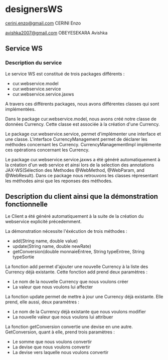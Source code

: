 # designersWS
cerini.enzo@gmail.com CERINI Enzo

avishka2007@gmail.com OBEYESEKARA Avishka

## Service WS
### Description du service

Le service WS est constitué de trois packages différents : 
* cur.webservice.model
* cur.webservice.service
* cur.webservice.service.jaxws

A travers ces différents packages, nous avons différentes classes qui sont implémentées.

Dans le package cur.webservice.model, nous avons créé notre classe de données Currency. 
Cette classe est associée à la création d'une Currency.


Le package cur.webservice.service, permet d'implémenter une interface et une classe.
L'interface CurrencyManagement permet de déclarer les méthodes concernant les Currency.
CurrencyManagementImpl implémente ces opérations concernant les Currency.

Le package cur.webservice.service.jaxws a été généré automatiquement à la création d'un web service
et ainsi lors de la selection des annotations JAX-WS(Sélection des Methodes @WebMethod, @WebParam, and @WebResult).
Dans ce package nous retrouvons les classes répresentant les méthodes ainsi que les reponses des méthodes.

## Description du client ainsi que la démonstration fonctionnelle
Le Client a été généré automatiquement à la suite de la création du webservice explicité précedemment.

La démonstration nécessite l'éxécution de trois méthodes :
* add(String name, double value)
* update(String name, double newRate)
* getConversion(double monnaieEntree, String typeEntree, String typeSortie

La fonction add permet d'ajouter une nouvelle Currency à la liste des Currency déjà existante. Cette fonction add prend deux paramètres :
* Le nom de la nouvelle Currency que nous voulons créer
* La valeur que nous voulons lui affecter

La fonction update permet de mettre à jour une Currency déjà existante. Elle prend, elle aussi, deux paramètres :
* Le nom de la Currency déjà existante que nous voulons modifier
* La nouvelle valeur que nous voulons lui attribuer
 
La fonction getConversion convertie une devise en une autre. GetConversion, quant à elle, prend trois paramètres :
* Le somme que nous voulons convertir
* La devise que nous voulons convertir
* La devise vers laquelle nous voulons convertir
